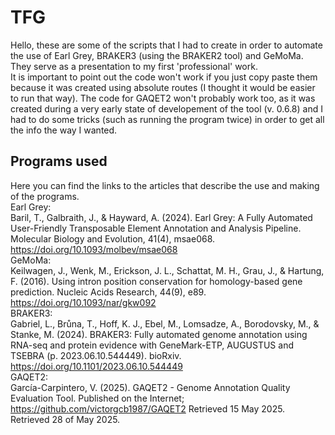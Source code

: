 # TFG
Hello, these are some of the scripts that I had to create in order to automate the use of Earl Grey, BRAKER3 (using the BRAKER2 tool) and GeMoMa. They serve as a presentation to my first 'professional' work.\
It is important to point out the code won't work if you just copy paste them because it was created using absolute routes (I thought it would be easier to run that way). The code for GAQET2 won't probably work too, as it was created during a very early state of developement of the tool (v. 0.6.8) and I had to do some tricks (such as running the program twice) in order to get all the info the way I wanted.
## Programs used
Here you can find the links to the articles that describe the use and making of the programs.\
Earl Grey:\
Baril, T., Galbraith, J., & Hayward, A. (2024). Earl Grey: A Fully Automated User-Friendly Transposable Element Annotation and Analysis Pipeline. Molecular Biology and Evolution, 41(4), msae068. https://doi.org/10.1093/molbev/msae068  
GeMoMa:\
Keilwagen, J., Wenk, M., Erickson, J. L., Schattat, M. H., Grau, J., & Hartung, F. (2016). Using intron position conservation for homology-based gene prediction. Nucleic Acids Research, 44(9), e89. https://doi.org/10.1093/nar/gkw092  
BRAKER3:\
Gabriel, L., Brůna, T., Hoff, K. J., Ebel, M., Lomsadze, A., Borodovsky, M., & Stanke, M. (2024). BRAKER3: Fully automated genome annotation using RNA-seq and protein evidence with GeneMark-ETP, AUGUSTUS and TSEBRA (p. 2023.06.10.544449). bioRxiv. https://doi.org/10.1101/2023.06.10.544449  
GAQET2:\
García-Carpintero, V. (2025). GAQET2 - Genome Annotation Quality Evaluation Tool. Published on the Internet; https://github.com/victorgcb1987/GAQET2 Retrieved 15 May 2025. Retrieved 28 of May 2025.  
